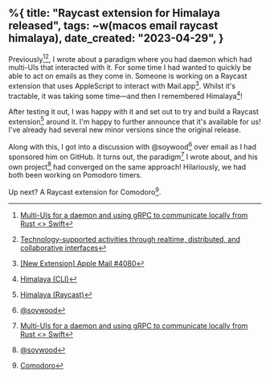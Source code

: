 %{
    title: "Raycast extension for Himalaya released",
    tags: ~w(macos email raycast himalaya),
    date_created: "2023-04-29",
}
---
Previously[^1][^2], I wrote about a paradigm where you had daemon which had multi-UIs that interacted with it. For some time I had wanted to quickly be able to act on emails as they come in. Someone is working on a Raycast extension that uses AppleScript to interact with Mail.app[^3]. Whilst it's tractable, it was taking some time&mdash;and then I remembered Himalaya[^4]!

After testing it out, I was happy with it and set out to try and build a Raycast extension[^5] around it. I'm happy to further announce that it's available for us! I've already had several new minor versions since the original release.

Along with this, I got into a discussion with @soywood[^6] over email as I had sponsored him on GitHub. It turns out, the paradigm[^1] I wrote about, and his own project[^6] had converged on the same approach! Hilariously, we had both been working on Pomodoro timers.

Up next? A Raycast extension for Comodoro[^8].

[^1]: [Multi-UIs for a daemon and using gRPC to communicate locally from Rust <> Swift](multi-uis-for-a-daemon-and-using-grpc-to-communicate-locally-from-rust-swift)
[^2]: [Technology-supported activities through realtime, distributed, and collaborative interfaces](https://github.com/jesse-c/thesis)
[^3]: [[New Extension] Apple Mail #4080](https://github.com/raycast/extensions/pull/4080)
[^4]: [Himalaya (CLI)](https://github.com/soywod/himalaya)
[^5]: [Himalaya (Raycast)](https://www.raycast.com/jns/himalaya)
[^6]: [@soywood](https://github.com/soywod)
[^7]: [Pimalaya](https://pimalaya.org)
[^8]: [Comodoro](https://pimalaya.org/comodoro/)

